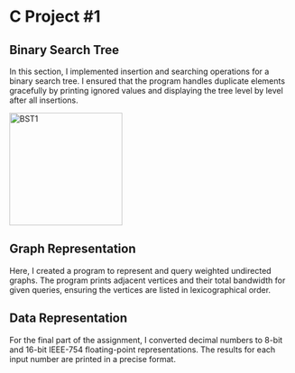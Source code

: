 <h1>C Project #1</h1>

<h2>Binary Search Tree</h2>
<p>
   In this section, I implemented insertion and searching operations for a binary search tree. I ensured that the program handles duplicate elements gracefully by printing ignored values and displaying the tree level by level after all insertions.
</p>
<img src="https://github.com/user-attachments/assets/e23476bd-20bb-4e9e-8404-4ac0985bd01a" width="200" height="200" alt="BST1">

<h2>Graph Representation</h2>
<p>
   Here, I created a program to represent and query weighted undirected graphs. The program prints adjacent vertices and their total bandwidth for given queries, ensuring the vertices are listed in lexicographical order.
</p>

<h2>Data Representation</h2>
<p>
   For the final part of the assignment, I converted decimal numbers to 8-bit and 16-bit IEEE-754 floating-point representations. The results for each input number are printed in a precise format.
</p>
